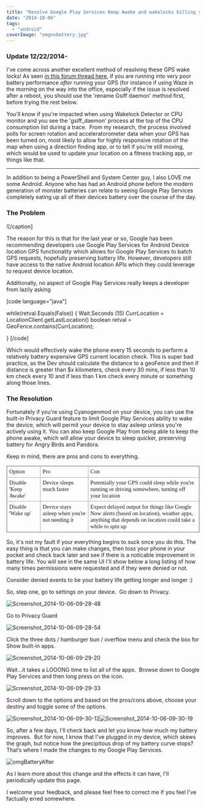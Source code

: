 ```yaml
---
title: "Resolve Google Play Services Keep Awake and wakelocks killing your battery"
date: "2014-10-06"
tags: 
  - "android"
coverImage: "omgnobattery.jpg"
---
```


### Update 12/22/2014-

I've come across another excellent method of resolving these GPS wake locks! As seen [in this forum thread here](http://forum.xda-developers.com/showthread.php?t=1755180&page=19), if you are running into very poor battery performance _after_ running your GPS (for instance if using Waze in the morning on the way into the office, especially if the issue is resolved after a reboot, you should use the 'rename Gsiff daemon' method first, before trying the rest below.

You'll know if you're impacted when using Wakelock Detector or CPU monitor and you see the 'gsiff\_daemon' process at the top of the CPU consumption list during a trace.  From my research, the process involved polls for screen rotation and acceleratorometer data when your GPS has been turned on, most likely to allow for highly responsive rotation of the map when using a direction finding app, or to tell if you're still moving, which would be used to update your location on a fitness tracking app, or things like that.

* * *

In addition to being a PowerShell and System Center guy, I also LOVE me some Android. Anyone who has had an Android phone before the modern generation of monster batteries can relate to seeing Google Play Services completely eating up all of their devices battery over the course of the day.

### The Problem

!\[/caption\]

The reason for this is that for the last year or so, Google has been recommending developers use Google Play Services for Android Device location GPS functionality which allows for Google Play Services to batch GPS requests, hopefully preserving battery life. However, developers still have access to the native Android location APIs which they could leverage to request device location.

Additionally, no aspect of Google Play Services really keeps a developer from lazily asking

\[code language="java"\]

while(retval.Equals(False)) { Wait.Seconds (15) CurrLocation = LocationClient.getLastLocation() boolean retval = GeoFence.contains(CurrLocation);

} \[/code\]

Which would effectively wake the phone every 15 seconds to perform a relatively battery expensive GPS current location check. This is super bad practice, as the Dev should calculate the distance to a geoFence and then if distance is greater than $x kilometers, check every 30 mins, if less than 10 km check every 10 and if less than 1 km check every minute or something along those lines.

### The Resolution

Fortunately if you're using Cyanogenmod on your device, you can use the built-in Privacy Guard feature to limit Google Play Services ability to wake the device, which will permit your device to stay asleep unless you're actively using it. You can also keep Google Play from being able to keep the phone awake, which will allow your device to sleep quicker, preserving battery for Angry Birds and Pandora.

Keep in mind, there are pros and cons to everything.

<table style="direction:ltr;border-collapse:collapse;border:1pt solid #A3A3A3;" border="1" cellspacing="0" cellpadding="0"><tbody><tr><td style="vertical-align:top;width:1.0868in;padding:4pt;border:1pt solid #A3A3A3;"><p style="margin:0;font-family:Calibri;font-size:11pt;">Option</p></td><td style="vertical-align:top;width:1.8222in;padding:4pt;border:1pt solid #A3A3A3;"><p style="margin:0;font-family:Calibri;font-size:11pt;">Pro</p></td><td style="vertical-align:top;width:4.9138in;padding:4pt;border:1pt solid #A3A3A3;"><p style="margin:0;font-family:Calibri;font-size:11pt;">Con</p></td></tr><tr><td style="vertical-align:top;width:1.0868in;padding:4pt;border:1pt solid #A3A3A3;"><p style="margin:0;font-family:Calibri;font-size:11pt;">Disable 'Keep Awake'</p></td><td style="vertical-align:top;width:1.8222in;padding:4pt;border:1pt solid #A3A3A3;"><p style="margin:0;font-family:Calibri;font-size:11pt;">Device sleeps much faster</p></td><td style="vertical-align:top;width:4.9138in;padding:4pt;border:1pt solid #A3A3A3;"><p style="margin:0;font-family:Calibri;font-size:11pt;">Potentially your GPS could sleep while you're running or driving somewhere, turning off your location</p></td></tr><tr><td style="vertical-align:top;width:1.0868in;padding:4pt;border:1pt solid #A3A3A3;"><p style="margin:0;font-family:Calibri;font-size:11pt;">Disable 'Wake up'</p></td><td style="vertical-align:top;width:1.8222in;padding:4pt;border:1pt solid #A3A3A3;"><p style="margin:0;font-family:Calibri;font-size:11pt;">Device stays asleep when you're not needing it</p></td><td style="vertical-align:top;width:4.9138in;padding:4pt;border:1pt solid #A3A3A3;"><p style="margin:0;font-family:Calibri;font-size:11pt;">Expect delayed output for things like Google Now alerts (based on location), weather apps, anything that depends on location could take a while to spin up</p></td></tr></tbody></table>

So, it's not my fault if your everything begins to suck once you do this. The easy thing is that you can make changes, then toss your phone in your pocket and check back later and see if there is a noticable improvement in battery life. You will see in the same UI I'll show below a long listing of how many times permissions were requested and if they were denied or not.

Consider denied events to be your battery life getting longer and longer :)

So, step one, go to settings on your device.  Go down to Privacy.

![Screenshot_2014-10-06-09-28-48](images/screenshot_2014-10-06-09-28-48.png)

Go to Privacy Guard

![Screenshot_2014-10-06-09-28-54](images/screenshot_2014-10-06-09-28-54.png)

Click the three dots / hamburger bun / overflow menu and check the box for Show built-in apps.

![Screenshot_2014-10-06-09-29-20](images/screenshot_2014-10-06-09-29-20.png)

Wait…it takes a LOOONG time to list all of the apps.  Browse down to Google Play Services and then long press on the icon.

![Screenshot_2014-10-06-09-29-33](images/screenshot_2014-10-06-09-29-33.png)

Scroll down to the options and based on the pros/cons above, choose your destiny and toggle some of the options.

![Screenshot_2014-10-06-09-30-12](images/screenshot_2014-10-06-09-30-12.png)![Screenshot_2014-10-06-09-30-19](images/screenshot_2014-10-06-09-30-19.png)

So, after a few days, I'll check back and let you know how much my battery improves.  But for now, I know that I've plugged in my device, which skews the graph, but notice how the precipitous drop of my battery curve stops? That’s where I made the changes to my Google Play Services.

![omgBatteryAfter](images/omgbatteryafter.png)

As I learn more about this change and the effects it can have, I'll periodically update this page.

I welcome your feedback, and please feel free to correct me if you feel I've factually erred somewhere.
